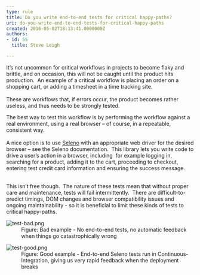 ```yaml
---
type: rule
title: Do you write end-to-end tests for critical happy-paths?
uri: do-you-write-end-to-end-tests-for-critical-happy-paths
created: 2016-05-02T18:13:41.0000000Z
authors:
- id: 55
  title: Steve Leigh

---
```




<span class='intro'> <p>It’s not uncommon for critical workflows in projects to become flaky and brittle, and on occasion, this will not be caught until the product hits production.&#160; An example of a critical workflow is placing an order on a shopping cart, or adding a timesheet in a time tracking site.<br>&#160;<br>These are workflows that, if errors occur, the product becomes rather useless, and thus needs to be strongly tested.<br></p> </span>

The best way to test this workflow is by performing the workflow against a real environment, using a real browser – of course, in a repeatable, consistent way.<br>&#160;<br>A nice option is to use <a href="http&#58;//seleno.teststack.net/"> Seleno</a>​&#160;with an appropriate web driver for the desired browser – see the Seleno documentation.&#160; This library lets you write code to drive a user’s action in a browser, including&#160; for example logging in, searching for a product, adding it to the cart, proceeding to checkout, entering test credit card information and ensuring the success message.<div>&#160;<br>This isn’t free though. &#160;The nature of these tests mean that without proper care and maintenance, tests will fail intermittently. &#160;There are difficult-to-predict timings, DOM changes and browser compatibility issues and ongoing maintainability - so it is beneficial to limit these kinds of tests to critical happy-paths.</div><dl class="badImage"><dt><img src="/PublishingImages/test-bad.png" alt="test-bad.png" /></dt><dd>Figure&#58; Bad example - No end-to-end tests, no automatic feedback when things go catastrophically wrong </dd></dl><dl class="goodImage"><dt><img src="/PublishingImages/test-good.png" alt="test-good.png" /></dt><dd>Figure&#58; Good example - End-to-end Seleno tests run in Continuous-Integration, giving us very rapid feedback when the deployment breaks </dd></dl>


